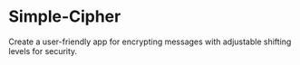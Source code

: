 # Simple-Cipher
 Create a user-friendly app for encrypting messages with adjustable shifting levels for security.
